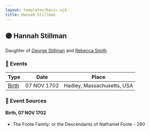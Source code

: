 ```yaml
---
layout: templates/basic.njk
title: Hannah Stillman
---
```

## 🟣 Hannah Stillman

Daughter of [George Stillman](/people/6/67040632) and [Rebecca Smith](/people/7/76162584)

### 📆 Events

Type | Date | Place
------ | ------ | ------
[Birth](#event-0) | 07 NOV 1702 | Hadley, Massachusetts, USA

### 📰 Event Sources

#### <a id="event-0"></a> Birth, 07 NOV 1702
* The Foote Family: or the Descendants of Nathaniel Foote  - 280